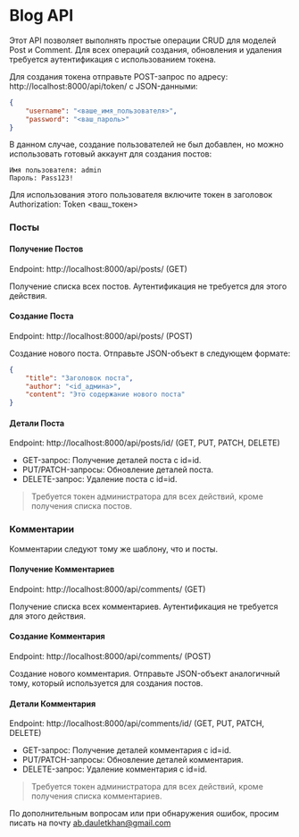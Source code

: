 # Blog API

Этот API позволяет выполнять простые операции CRUD для моделей Post и Comment. Для всех операций создания, обновления и удаления требуется аутентификация с использованием токена.

Для создания токена отправьте POST-запрос по адресу:
http://localhost:8000/api/token/
с JSON-данными:
```json
{
	"username": "<ваше_имя_пользователя>",
	"password": "<ваш_пароль>"
}
```

В данном случае, создание пользователей не был добавлен, но можно использовать готовый аккаунт для создания постов:
```
Имя пользователя: admin
Пароль: Pass123!
```
Для использования этого пользователя включите токен в заголовок Authorization: Token <ваш_токен>

### Посты
#### Получение Постов
Endpoint: http://localhost:8000/api/posts/ (GET)

Получение списка всех постов. Аутентификация не требуется для этого действия.

#### Создание Поста
Endpoint: http://localhost:8000/api/posts/ (POST)

Создание нового поста. Отправьте JSON-объект в следующем формате:
```json
{
	"title": "Заголовок поста",
	"author": "<id_админа>", 
	"content": "Это содержание нового поста"
}
```

#### Детали Поста
Endpoint: http://localhost:8000/api/posts/id/ (GET, PUT, PATCH, DELETE)

- GET-запрос: Получение деталей поста с id=id.
- PUT/PATCH-запросы: Обновление деталей поста.
- DELETE-запрос: Удаление поста с id=id.
> Требуется токен администратора для всех действий, кроме получения списка постов.

### Комментарии
Комментарии следуют тому же шаблону, что и посты.

#### Получение Комментариев
Endpoint: http://localhost:8000/api/comments/ (GET)

Получение списка всех комментариев. Аутентификация не требуется для этого действия.

#### Создание Комментария
Endpoint: http://localhost:8000/api/comments/ (POST)

Создание нового комментария. Отправьте JSON-объект аналогичный тому, который используется для создания постов.

#### Детали Комментария
Endpoint: http://localhost:8000/api/comments/id/ (GET, PUT, PATCH, DELETE)

- GET-запрос: Получение деталей комментария с id=id.
- PUT/PATCH-запросы: Обновление деталей комментария.
- DELETE-запрос: Удаление комментария с id=id.
> Требуется токен администратора для всех действий, кроме получения списка комментариев.

По дополнительным вопросам или при обнаружения ошибок, просим писать на почту ab.dauletkhan@gmail.com
